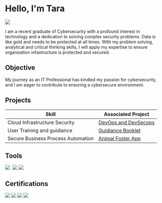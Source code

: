 # Hello, I'm Tara
<a href="https://linkedin.com/omotarakudehinbu/"><img src="https://img.shields.io/badge/-LinkedIn-0072b1?&style=for-the-badge&logo=linkedin&logoColor=white" /></a>

I am a recent graduate of Cybersecurity with a profound interest in technology and a dedication to solving complex security problems. Data is like gold and needs to be protected at all times. With my problem solving, analytical and critical thinking skills, I will apply my expertise to ensure organisation infastructure is protected and secured. 

## Objective

My journey as an IT Professional has kindled my passion for cybersecurity, and I am eager to contribute to ensuring a cybersecure environment.

## Projects

| Skill                                         | Associated Project         |
|-----------------------------------------------|----------------------------|
| Cloud Infrastructure Security          | <a href="https://github.com/DevTaraKuds/csn-bootcamp">DevOps and DevSecops</a>|
| User Training and guidiance          | <a href="https://www.canva.com/design/DAGPne49XGM/dKQx1hNLxOEt_ivuZU7cxg/edit?utm_content=DAGPne49XGM&utm_campaign=designshare&utm_medium=link2&utm_source=sharebutton">Guidiance Booklet</a>|
| Secure Business Process Automation | <a href="https://youtu.be/jfKaUNXIBL8">Animal Foster App</a>|


## Tools
<div>
    <img src="https://img.shields.io/badge/-Wireshark-1679A7?&style=for-the-badge&logo=Wireshark&logoColor=white" />
    <img scr= "https://img.shields.io/badge/Microsoft-Publication-blue?logo=microsoft&logoColor=white" />
     <img src="https://img.shields.io/badge/-Microsoft_Defender_for_Endpoint-00A4EF?&style=for-the-badge&logo=Microsoft&logoColor=white" />
    <img src="https://img.shields.io/badge/AWS-232F3E?style=for-the-badge&logo=amazon-aws&logoColor=white"  />
</div>

## Certifications

<div>
<img src="https://img.shields.io/badge/Microsoft_Certified-Identity_and_Access_Administrator-0078D4?logo=microsoft&logoColor=white)" />
<img src="https://img.shields.io/badge/Microsoft_Certified-Enterprise_Administrator_Expert-0078D4?logo=microsoft&logoColor=white" />
<img src="https://img.shields.io/badge/Microsoft_Certified-Teams_Administrator_Associate-0078D4?logo=microsoft&logoColor=white" />
<img src="https://img.shields.io/badge/Microsoft_Certified-Azure_Fundamentals-0078D4?logo=microsoft&logoColor=white" />

</div>
